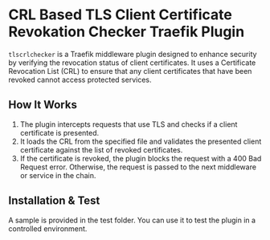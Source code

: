 # CRL Based TLS Client Certificate Revokation Checker Traefik Plugin

`tlscrlchecker` is a Traefik middleware plugin designed to enhance security by verifying the revocation status of client certificates. It uses a Certificate Revocation List (CRL) to ensure that any client certificates that have been revoked cannot access protected services.

## How It Works

1. The plugin intercepts requests that use TLS and checks if a client certificate is presented.
2. It loads the CRL from the specified file and validates the presented client certificate against the list of revoked certificates.
3. If the certificate is revoked, the plugin blocks the request with a 400 Bad Request error. Otherwise, the request is passed to the next middleware or service in the chain.


## Installation & Test

A sample is provided in the test folder. You can use it to test the plugin in a controlled environment.




